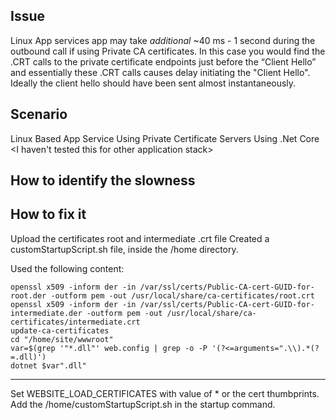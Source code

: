 ## Issue

Linux App services app may take *additional* ~40 ms - 1 second during the outbound call if using Private CA certificates.
In this case you would find the .CRT calls to the private certificate endpoints just before the “Client Hello” and essentially these .CRT calls causes delay initiating the "Client Hello". Ideally the client hello should have been sent almost instantaneously.

## Scenario
Linux Based App Service
Using Private Certificate Servers
Using .Net Core
<I haven't tested this for other application stack>

## How to identify the slowness


## How to fix it

Upload the certificates root and intermediate .crt file
Created a customStartupScript.sh file, inside the /home directory.

Used the following content:
```
openssl x509 -inform der -in /var/ssl/certs/Public-CA-cert-GUID-for-root.der -outform pem -out /usr/local/share/ca-certificates/root.crt
openssl x509 -inform der -in /var/ssl/certs/Public-CA-cert-GUID-for-intermediate.der -outform pem -out /usr/local/share/ca-certificates/intermediate.crt
update-ca-certificates
cd "/home/site/wwwroot"
var=$(grep '"*.dll"' web.config | grep -o -P '(?<=arguments=".\\).*(?=.dll)') 
dotnet $var".dll"
```
------------------------------------------------------------------

Set WEBSITE_LOAD_CERTIFICATES with value of * or the cert thumbprints.
Add the /home/customStartupScript.sh in the startup command.


